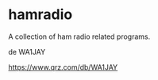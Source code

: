 # hamradio

A collection of ham radio related programs. 

de
WA1JAY

https://www.qrz.com/db/WA1JAY

